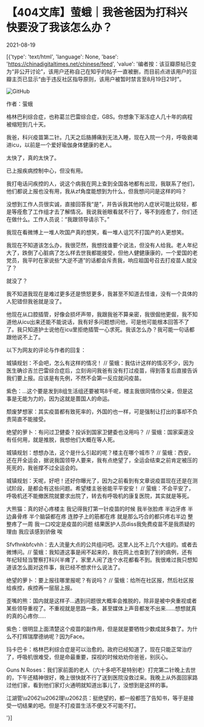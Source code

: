 # 【404文库】萤蛾｜我爸爸因为打科兴快要没了我该怎么办？

2021-08-19

[{'type': 'text/html', 'language': None, 'base': 'https://chinadigitaltimes.net/chinese/feed', 'value': '编者按：该豆瓣原帖已变为“非公开讨论”，该用户还称自己在知乎的帖子一直被删，而目前点进该用户的豆瓣主页已显示“由于违反社区指导原则，该用户被暂时禁言至8月19日21时”。

![GitHub](https://chinadigitaltimes.net/chinese/files/2021/08/image-1629353919514.png)

作者：萤蛾

格林巴利综合症，也称葛兰巴雷综合症，GBS。你想象下渐冻症人几十年的病程被缩短到几十天。

我爸，科兴疫苗第二针。几天之后胳膊痛到无法入睡，现在入院一个月，呼吸衰竭进icu，以前是一个爱好瑜伽身体健康的老人。

太快了，真的太快了。

已上报疾病控制中心，但没有用。

我打电话问疾控的人，说这个病我在网上查到全国各地都有出现，我联系了他们，他们都说上报也没有用，我从zf角度能想到为什么，但我想问问是这样的吗？

没想到工作人员很实诚，直接回答我“是”，并告诉我其他的人症状可能比较轻，都是等痊愈了工作组才去了解情况。我说我爸眼看就不行了，等不到痊愈了，你们还在做什么。工作人员说：“我跟领导请示下。”

我现在看微博上一堆人吹国产真的想笑，看一堆人诅咒不打国产的人更想笑。

我现在不知道该怎么办，我很茫然，我想找谁要个说法，但没有人给我。老人年纪大了，跌倒了心脏病了怎么样去世我都能接受，但他人健健康康的，一个爱国的老党员，我平时在家说些“大逆不道”的话都会斥责我，响应祖国号召去打疫苗人就没了？

就没了？

我不知道我现在是难过更多还是愤怒更多，我甚至不知道去怪谁，没有一个具体的人犯错但我爸就是没了。

他现在从口腔插管，好像会损坏声带，我跟我爸不算亲密，我很倔他更倔，我不知道他从icu出来还能不能说话，我有好多问题想问他，可是他可能根本回答不了了。我只知道护士说他在icu里拒绝插管一心求死。我该怎么办？我可能一句话都跟他说不上了。

以下为网友的评论与作者的回复：



城镇规划：不会吧，怎么有这样的情况！ //  萤蛾：我估计这样的情况不少，因为医生确诊吉兰巴雷综合症后，立刻询问我爸有没有打过疫苗，得到答复后直接告诉我们要上报。应该是有先例，不然不会第一反应就问疫苗。

紫色：…这个要是发到8组生活组还要被骂8千呢，楼主我很同情你父亲，但是这事是无能为力的，因为这就是蔷国人的命运。

颓废梦想家：其实疫苗都有致死率的，外国的也一样，可是强制让打出的事却不负责简直不能接受。

绝望的萝卜：有问过卫健委？投诉到国家卫健委也没用吗？ //   萤蛾：国家渠道没有任何用，就是推脱，我想他们大概在等人死。

城镇规划：想想办法，这个是什么引起的呢？楼主在哪个城市？  //  萤蛾：西安，还在开全运会，据说我国领导人要来，我有点绝望了，全运会结束之前肯定被压的死死的，我爸撑不过全运会的。

城镇规划：天呢，好吧！还好你曝光了，因为之前看到有文章说疫苗现在还是在测试阶段，是都会有这些问题。希望楼主爸爸能平平安安！  //   萤蛾：不会平安了，呼吸机还不能撤医院就要求出院了，转去有呼吸机的康复医院，其实就是等死。

大熊猫：真的好心疼楼主 我记得我打第一针疫苗的时候 我半张脸疼 半边牙疼 半边鼻骨疼 半个脑袋都在疼 连脖子上的筋都在疼 就是那么巧合的都只疼右半边 整整疼了一周 我一口咬定是疫苗的问题 结果医护人员diss我免费疫苗不是我质疑的理由 我应该感到骄傲 唉

Sfvfhnkbfcvhh：去人流量大点的公共组问吧。这里人比不上几个大组的。或者去微博问。//  萤蛾：我知道这事是闹不起来的，我在网上也查到了别的病例，还有年纪轻轻当警察打科兴半瘫了，家里人闹了连个水花都看不到。我很难过我只想知道该怎么面对这件事，我已经不想求什么说法了。

绝望的萝卜：要上报往哪里报呢？有说吗？  //  萤蛾：给所在社区报，然后社区报给疾控，疾控再一层层上报。

歪嘴的熊：国内就是这样子&#8230;遇到问题很大概率会推脱的，除非是被中央重视或者某些领导重视了。不重视就是思路一条，甚至媒体上声音都发不出来&#8230;&#8230;想想就真的真的心疼你&#8230;..

紫色：很明显上面清楚这个疫苗的副作用，但是就是要牺牲少数成就多数了。为什么不打辉瑞摩德纳呢？因为Face。

玛卡巴卡：格林巴利综合症是可以治愈的。政府已经知道了，现在只能正常治疗了，呼吸机很难受，但是命最重要，探视的时候劝劝你爸爸，别灰心。

Guns N Roses：我们家前面的老人（六十多吧不是特别老）打完第二针晚上去世的，下午还精神很好，晚上很快就不行了送到医院没救过来。我晚上从外面回家路过他们家，看到他们家灯火通明就知道出事儿了，没想到是这样的事。

江湖管\u2062\u2062理\u2062员：挺绝望的，都一般都签了告知书，等于是接受一切结果的吧。但是不打疫苗生活不便又不可能不打。

'}]
